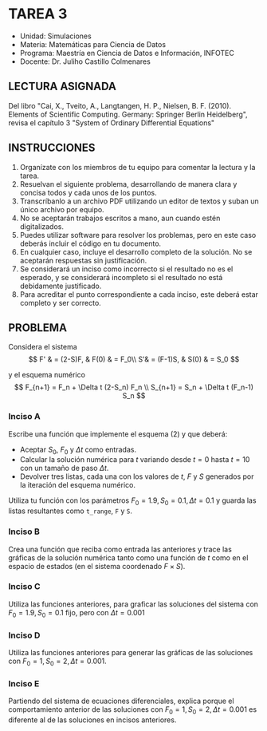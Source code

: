 # TAREA 3

* Unidad: Simulaciones
* Materia: Matemáticas para Ciencia de Datos
* Programa: Maestría en Ciencia de Datos e Información, INFOTEC
* Docente:  Dr. Juliho Castillo Colmenares

## LECTURA ASIGNADA

Del libro "Cai, X., Tveito, A., Langtangen, H. P., Nielsen, B. F. (2010). Elements of Scientific Computing. Germany: Springer Berlin Heidelberg", revisa el capítulo 3 "System of Ordinary Differential Equations"

## INSTRUCCIONES

1. Organízate con los miembros de tu equipo para comentar la lectura y la tarea.
2. Resuelvan el siguiente problema, desarrollando de manera clara y concisa todos y cada unos de los puntos.
3. Transcríbanlo a un archivo PDF utilizando un editor de textos y suban un único archivo por equipo. 
4. No se aceptarán trabajos escritos a mano, aun cuando estén digitalizados. 
5. Puedes utilizar software para resolver los problemas, pero en este caso deberás incluir el código en tu documento.
6. En cualquier caso, incluye el desarrollo completo de la solución. No se aceptarán respuestas sin justificación. 
7. Se considerará un inciso como incorrecto si el resultado no es el esperado, y se considerará incompleto si el resultado no está debidamente justificado.
8. Para acreditar el punto correspondiente a cada inciso, este deberá estar completo y ser correcto.

## PROBLEMA

Considera el sistema
$$
F' & = (2-S)F, & F(0) & = F_0\\
S'& = (F-1)S, & S(0) & = S_0
$$

y el esquema numérico
$$
F_{n+1} = F_n + \Delta t (2-S_n) F_n \\
S_{n+1} = S_n + \Delta t (F_n-1) S_n
$$

### Inciso A

Escribe una función que implemente el esquema (2) y que deberá:

*   Aceptar $S_0$, $F_0$ y $\Delta t$ como entradas.
*   Calcular la solución numérica para $t$ variando desde $t=0$ hasta $t=10$ con un tamaño de paso $\Delta t$.
*   Devolver tres listas, cada una con los valores de $t$, $F$ y $S$ generados por la iteración del esquema numérico.

Utiliza tu función con los parámetros $F_0=1.9, S_0=0.1, \Delta t=0.1$ y guarda las listas resultantes como `t_range`, `F` y `S`.

### Inciso B

Crea una función que reciba como entrada las anteriores y trace las gráficas de la solución numérica tanto como una función de $t$ como en el espacio de estados (en el sistema coordenado $F\times S$).

### Inciso C

Utiliza las funciones anteriores, para graficar las soluciones del sistema con $F_0 = 1.9, S_0=0.1$ fijo, pero con $\Delta t = 0.001$

### Inciso D

Utiliza las funciones anteriores para generar las gráficas de las soluciones con $F_0 = 1, S_0=2, \Delta t = 0.001$.

### Inciso E

Partiendo del sistema de ecuaciones diferenciales, explica porque el comportamiento anterior de las soluciones con $F_0 = 1, S_0=2, \Delta t = 0.001$ es diferente al de las soluciones en incisos anteriores.

